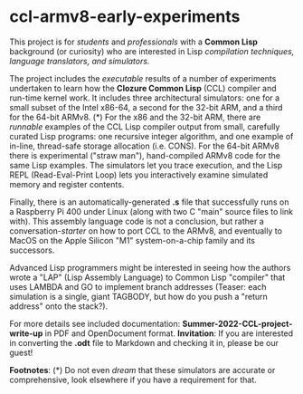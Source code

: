 # ccl-armv8-early-experiments
This project is for *students* and *professionals* with a **Common Lisp** background (or curiosity) who are interested in Lisp *compilation techniques, language translators, and simulators.*

The project includes the *executable* results of a number of experiments undertaken to learn how the **Clozure Common Lisp** (CCL) compiler and run-time kernel work.
It includes three architectural simulators: one for a small subset of the Intel x86-64, a second for the 32-bit ARM, and a third for the 64-bit ARMv8. (\*)
For the x86 and the 32-bit ARM, there are *runnable* examples of the CCL Lisp compiler output from small, carefully curated Lisp programs: one recursive integer algorithm, and one example of in-line, thread-safe storage allocation (i.e. CONS).
For the 64-bit ARMv8 there is experimental ("straw man"), hand-compiled ARMv8 code for the same Lisp examples. The simulators let you trace execution, and the Lisp REPL (Read-Eval-Print Loop) lets you interactively examine simulated memory and register contents.

Finally, there is an automatically-generated **.s** file that successfully runs on a Raspberry Pi 400 under Linux (along with two C "main" source files to link with).
This assembly language code is not a conclusion, but rather a conversation-*starter* on how to port CCL to the ARMv8, and eventually to MacOS on the Apple Silicon "M1" system-on-a-chip family and its successors.

Advanced Lisp programmers might be interested in seeing how the authors wrote a "LAP" (Lisp Assembly Language) to Common Lisp "compiler" that uses LAMBDA and GO to implement branch addresses (Teaser: each simulation is a single, giant TAGBODY, but how do you push a "return address" onto the stack?).

For more details see included documentation: **Summer-2022-CCL-project-write-up** in PDF and OpenDocument format.  **Invitation**: If you are interested in converting the **.odt** file to Markdown and checking it in, please be our guest!

**Footnotes**: (\*) Do not even *dream* that these simulators are accurate or comprehensive, look elsewhere if you have a requirement for that.
